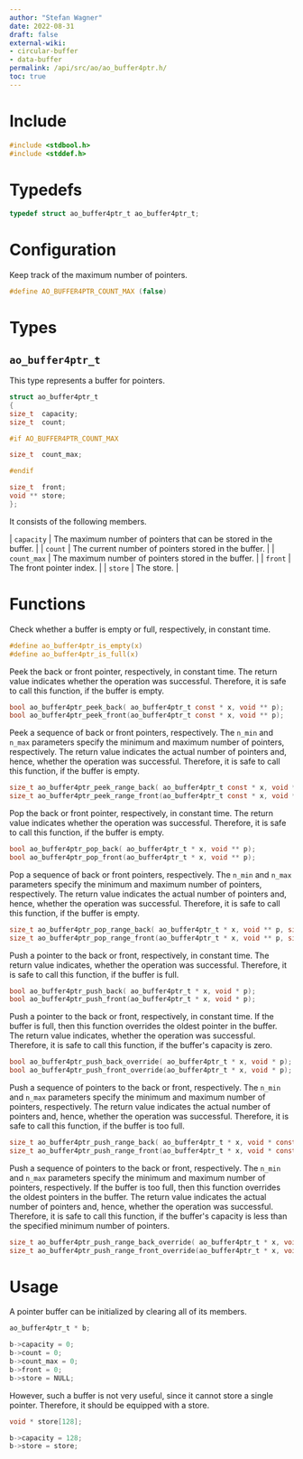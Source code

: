 ```yaml
---
author: "Stefan Wagner"
date: 2022-08-31
draft: false
external-wiki:
- circular-buffer
- data-buffer
permalink: /api/src/ao/ao_buffer4ptr.h/
toc: true
---
```


# Include

```c
#include <stdbool.h>
#include <stddef.h>
```

# Typedefs

```c
typedef struct ao_buffer4ptr_t ao_buffer4ptr_t;
```

# Configuration

Keep track of the maximum number of pointers.

```c
#define AO_BUFFER4PTR_COUNT_MAX (false)
```

# Types

## `ao_buffer4ptr_t`

This type represents a buffer for pointers.

```c
struct ao_buffer4ptr_t
{
size_t  capacity;
size_t  count;

#if AO_BUFFER4PTR_COUNT_MAX

size_t  count_max;

#endif

size_t  front;
void ** store;
};
```

It consists of the following members.

| `capacity` | The maximum number of pointers that can be stored in the buffer. |
| `count` | The current number of pointers stored in the buffer. |
| `count_max` | The maximum number of pointers stored in the buffer. |
| `front` | The front pointer index. |
| `store` | The store. |

# Functions

Check whether a buffer is empty or full, respectively, in constant time.

```c
#define ao_buffer4ptr_is_empty(x)
#define ao_buffer4ptr_is_full(x)
```

Peek the back or front pointer, respectively, in constant time. The return value indicates whether the operation was successful. Therefore, it is safe to call this function, if the buffer is empty.

```c
bool ao_buffer4ptr_peek_back( ao_buffer4ptr_t const * x, void ** p);
bool ao_buffer4ptr_peek_front(ao_buffer4ptr_t const * x, void ** p);
```

Peek a sequence of back or front pointers, respectively. The `n_min` and `n_max` parameters specify the minimum and maximum number of pointers, respectively. The return value indicates the actual number of pointers and, hence, whether the operation was successful. Therefore, it is safe to call this function, if the buffer is empty.

```c
size_t ao_buffer4ptr_peek_range_back( ao_buffer4ptr_t const * x, void ** p, size_t n_min, size_t n_max);
size_t ao_buffer4ptr_peek_range_front(ao_buffer4ptr_t const * x, void ** p, size_t n_min, size_t n_max);
```

Pop the back or front pointer, respectively, in constant time. The return value indicates whether the operation was successful. Therefore, it is safe to call this function, if the buffer is empty.

```c
bool ao_buffer4ptr_pop_back( ao_buffer4ptr_t * x, void ** p);
bool ao_buffer4ptr_pop_front(ao_buffer4ptr_t * x, void ** p);
```

Pop a sequence of back or front pointers, respectively. The `n_min` and `n_max` parameters specify the minimum and maximum number of pointers, respectively. The return value indicates the actual number of pointers and, hence, whether the operation was successful. Therefore, it is safe to call this function, if the buffer is empty.

```c
size_t ao_buffer4ptr_pop_range_back( ao_buffer4ptr_t * x, void ** p, size_t n_min, size_t n_max);
size_t ao_buffer4ptr_pop_range_front(ao_buffer4ptr_t * x, void ** p, size_t n_min, size_t n_max);
```

Push a pointer to the back or front, respectively, in constant time. The return value indicates, whether the operation was successful. Therefore, it is safe to call this function, if the buffer is full.

```c
bool ao_buffer4ptr_push_back( ao_buffer4ptr_t * x, void * p);
bool ao_buffer4ptr_push_front(ao_buffer4ptr_t * x, void * p);
```

Push a pointer to the back or front, respectively, in constant time. If the buffer is full, then this function overrides the oldest pointer in the buffer. The return value indicates, whether the operation was successful. Therefore, it is safe to call this function, if the buffer's capacity is zero.

```c
bool ao_buffer4ptr_push_back_override( ao_buffer4ptr_t * x, void * p);
bool ao_buffer4ptr_push_front_override(ao_buffer4ptr_t * x, void * p);
```

Push a sequence of pointers to the back or front, respectively. The `n_min` and `n_max` parameters specify the minimum and maximum number of pointers, respectively. The return value indicates the actual number of pointers and, hence, whether the operation was successful. Therefore, it is safe to call this function, if the buffer is too full.

```c
size_t ao_buffer4ptr_push_range_back( ao_buffer4ptr_t * x, void * const * p, size_t n_min, size_t n_max);
size_t ao_buffer4ptr_push_range_front(ao_buffer4ptr_t * x, void * const * p, size_t n_min, size_t n_max);
```

Push a sequence of pointers to the back or front, respectively. The `n_min` and `n_max` parameters specify the minimum and maximum number of pointers, respectively. If the buffer is too full, then this function overrides the oldest pointers in the buffer. The return value indicates the actual number of pointers and, hence, whether the operation was successful. Therefore, it is safe to call this function, if the buffer's capacity is less than the specified minimum number of pointers.

```c
size_t ao_buffer4ptr_push_range_back_override( ao_buffer4ptr_t * x, void * const * p, size_t n_min, size_t n_max);
size_t ao_buffer4ptr_push_range_front_override(ao_buffer4ptr_t * x, void * const * p, size_t n_min, size_t n_max);
```

# Usage

A pointer buffer can be initialized by clearing all of its members.

```c
ao_buffer4ptr_t * b;
```

```c
b->capacity = 0;
b->count = 0;
b->count_max = 0;
b->front = 0;
b->store = NULL;
```

However, such a buffer is not very useful, since it cannot store a single pointer. Therefore, it should be equipped with a store.

```c
void * store[128];
```

```c
b->capacity = 128;
b->store = store;
```
